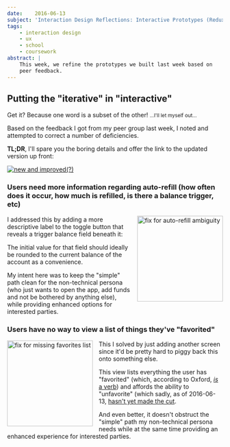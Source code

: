 ```yaml
---
date:    2016-06-13
subject: 'Interaction Design Reflections: Interactive Prototypes (Redux)'
tags:
    - interaction design
    - ux
    - school
    - coursework
abstract: |
    This week, we refine the prototypes we built last week based on
    peer feedback.
---
```


## Putting the "iterative" in "interactive"

Get it?  Because one word is a subset of the other!  <small>...I'll let myself out...</small>

Based on the feedback I got from my peer group last week, I noted and attempted to correct a number of deficiencies.

__TL;DR__, I'll spare you the boring details and offer the link to the updated version up front:

[![new and improved(?)](../writing/attachments/screenshot-interactive-wireframe.png)](https://davidbazile.proto.io/share/?id=65379e6f-6bbb-4c26-a598-d704d4690ced&v=4)


### Users need more information regarding auto-refill (how often does it occur, how much is refilled, is there a balance trigger, etc)

<img
    src="../writing/attachments/coursework-ixd-prototype-autorefill-animation.gif"
    alt="fix for auto-refill ambiguity"
    style="width: 200px; float: right; margin: 0 0 1em 1em;"/> I addressed this by adding a more descriptive label to the toggle button that reveals a trigger balance field beneath it:

The initial value for that field should ideally be rounded to the current balance of the account as a convenience.

My intent here was to keep the "simple" path clean for the non-technical persona (who just wants to open the app, add funds and not be bothered by anything else), while providing enhanced options for interested parties.

### Users have no way to view a list of things they've "favorited"

<img
    src="../writing/attachments/coursework-ixd-prototype-favorites-animation.gif"
    alt="fix for missing favorites list"
    style="width: 200px; float: left; margin: 0 1em 1em 0;"/> This I solved by just adding another screen since it'd be pretty hard to piggy back this onto something else.

This view lists everything the user has "favorited" (which, according to Oxford, [_is_ a verb](http://www.oxforddictionaries.com/definition/english/favourite)) and affords the ability to "unfavorite" (which sadly, as of 2016-06-13, [hasn't yet made the cut](https://web.archive.org/web/20160614001446/http://www.oxforddictionaries.com/us/definition/american_english/unfavourite?q=unfavorite).

And even better, it doesn't obstruct the "simple" path my non-technical persona needs while at the same time providing an enhanced experience for interested parties.
